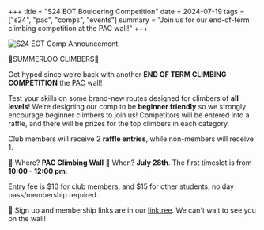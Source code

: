 +++
title = "S24 EOT Bouldering Competition"
date = 2024-07-19
tags = ["s24", "pac", "comps", "events"]
summary = "Join us for our end-of-term climbing competition at the PAC wall!"
+++

![S24 EOT Comp Announcement](/posters/S24_eot_comp_poster_head.png)

🚨SUMMERLOO CLIMBERS🚨

Get hyped since we’re back with another **END OF TERM CLIMBING COMPETITION** the PAC wall!

Test your skills on some brand-new routes designed for climbers of **all levels**! We’re designing our comp to be **beginner friendly** so we strongly encourage beginner climbers to join us! Competitors will be entered into a raffle, and there will be prizes for the top climbers in each category.

Club members will receive 2 **raffle entries**, while non-members will receive 1.

📍 Where? **PAC Climbing Wall**
📆 When? **July 28th**. The first timeslot is from **10:00 - 12:00 pm**.

Entry fee is $10 for club members, and $15 for other students, no day pass/membership required.

🔗 Sign up and membership links are in our [linktree](https://wloo.cc/links "linktree"). We can't wait to see you on the wall!

